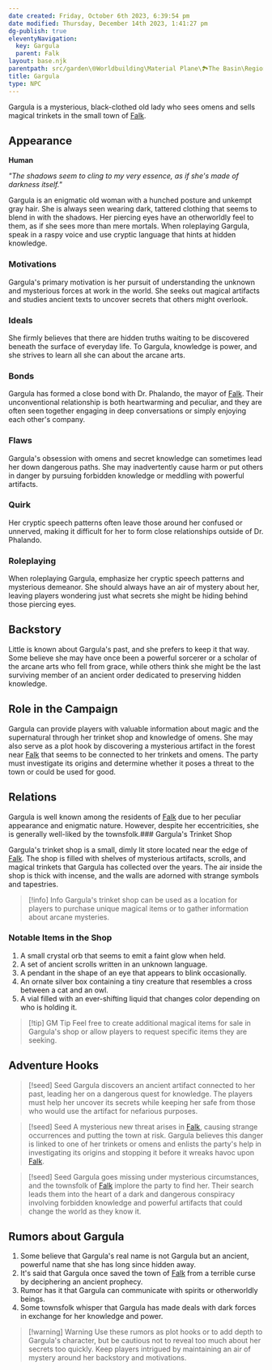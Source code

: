 ```yaml
---
date created: Friday, October 6th 2023, 6:39:54 pm
date modified: Thursday, December 14th 2023, 1:41:27 pm
dg-publish: true
eleventyNavigation:
  key: Gargula
  parent: Falk
layout: base.njk
parentpath: src/garden\🌐Worldbuilding\Material Plane\🏞️The Basin\Regions\Falk/Falk.md
title: Gargula
type: NPC
---
```


Gargula is a mysterious, black-clothed old lady who sees omens and sells magical trinkets in the small town of [Falk](/garden/%F0%9F%8C%90Worldbuilding%5CMaterial%20Plane%5C%F0%9F%8F%9E%EF%B8%8FThe%20Basin%5CRegions%5CFalk/Falk).

## Appearance

**Human**

_"The shadows seem to cling to my very essence, as if she's made of darkness itself."_

Gargula is an enigmatic old woman with a hunched posture and unkempt gray hair. She is always seen wearing dark, tattered clothing that seems to blend in with the shadows. Her piercing eyes have an otherworldly feel to them, as if she sees more than mere mortals. When roleplaying Gargula, speak in a raspy voice and use cryptic language that hints at hidden knowledge.

### Motivations

Gargula's primary motivation is her pursuit of understanding the unknown and mysterious forces at work in the world. She seeks out magical artifacts and studies ancient texts to uncover secrets that others might overlook.

### Ideals

She firmly believes that there are hidden truths waiting to be discovered beneath the surface of everyday life. To Gargula, knowledge is power, and she strives to learn all she can about the arcane arts.

### Bonds

Gargula has formed a close bond with Dr. Phalando, the mayor of [Falk](/garden/%F0%9F%8C%90Worldbuilding%5CMaterial%20Plane%5C%F0%9F%8F%9E%EF%B8%8FThe%20Basin%5CRegions%5CFalk/Falk). Their unconventional relationship is both heartwarming and peculiar, and they are often seen together engaging in deep conversations or simply enjoying each other's company.

### Flaws

Gargula's obsession with omens and secret knowledge can sometimes lead her down dangerous paths. She may inadvertently cause harm or put others in danger by pursuing forbidden knowledge or meddling with powerful artifacts.

### Quirk

Her cryptic speech patterns often leave those around her confused or unnerved, making it difficult for her to form close relationships outside of Dr. Phalando.

### Roleplaying

When roleplaying Gargula, emphasize her cryptic speech patterns and mysterious demeanor. She should always have an air of mystery about her, leaving players wondering just what secrets she might be hiding behind those piercing eyes.

## Backstory

Little is known about Gargula's past, and she prefers to keep it that way. Some believe she may have once been a powerful sorcerer or a scholar of the arcane arts who fell from grace, while others think she might be the last surviving member of an ancient order dedicated to preserving hidden knowledge.

## Role in the Campaign

Gargula can provide players with valuable information about magic and the supernatural through her trinket shop and knowledge of omens. She may also serve as a plot hook by discovering a mysterious artifact in the forest near [Falk](/garden/%F0%9F%8C%90Worldbuilding%5CMaterial%20Plane%5C%F0%9F%8F%9E%EF%B8%8FThe%20Basin%5CRegions%5CFalk/Falk) that seems to be connected to her trinkets and omens. The party must investigate its origins and determine whether it poses a threat to the town or could be used for good.

## Relations

Gargula is well known among the residents of [Falk](/garden/%F0%9F%8C%90Worldbuilding%5CMaterial%20Plane%5C%F0%9F%8F%9E%EF%B8%8FThe%20Basin%5CRegions%5CFalk/Falk) due to her peculiar appearance and enigmatic nature. However, despite her eccentricities, she is generally well-liked by the townsfolk.### Gargula's Trinket Shop

Gargula's trinket shop is a small, dimly lit store located near the edge of [Falk](/garden/%F0%9F%8C%90Worldbuilding%5CMaterial%20Plane%5C%F0%9F%8F%9E%EF%B8%8FThe%20Basin%5CRegions%5CFalk/Falk). The shop is filled with shelves of mysterious artifacts, scrolls, and magical trinkets that Gargula has collected over the years. The air inside the shop is thick with incense, and the walls are adorned with strange symbols and tapestries.

> [!info] Info
> Gargula's trinket shop can be used as a location for players to purchase unique magical items or to gather information about arcane mysteries.

### Notable Items in the Shop
1. A small crystal orb that seems to emit a faint glow when held.
2. A set of ancient scrolls written in an unknown language.
3. A pendant in the shape of an eye that appears to blink occasionally.
4. An ornate silver box containing a tiny creature that resembles a cross between a cat and an owl.
5. A vial filled with an ever-shifting liquid that changes color depending on who is holding it.

> [!tip] GM Tip
> Feel free to create additional magical items for sale in Gargula's shop or allow players to request specific items they are seeking.

## Adventure Hooks

>[!seed] Seed
>Gargula discovers an ancient artifact connected to her past, leading her on a dangerous quest for knowledge. The players must help her uncover its secrets while keeping her safe from those who would use the artifact for nefarious purposes.

>[!seed] Seed
>A mysterious new threat arises in [Falk](/garden/%F0%9F%8C%90Worldbuilding%5CMaterial%20Plane%5C%F0%9F%8F%9E%EF%B8%8FThe%20Basin%5CRegions%5CFalk/Falk), causing strange occurrences and putting the town at risk. Gargula believes this danger is linked to one of her trinkets or omens and enlists the party's help in investigating its origins and stopping it before it wreaks havoc upon [Falk](/garden/%F0%9F%8C%90Worldbuilding%5CMaterial%20Plane%5C%F0%9F%8F%9E%EF%B8%8FThe%20Basin%5CRegions%5CFalk/Falk).

>[!seed] Seed
>Gargula goes missing under mysterious circumstances, and the townsfolk of [Falk](/garden/%F0%9F%8C%90Worldbuilding%5CMaterial%20Plane%5C%F0%9F%8F%9E%EF%B8%8FThe%20Basin%5CRegions%5CFalk/Falk) implore the party to find her. Their search leads them into the heart of a dark and dangerous conspiracy involving forbidden knowledge and powerful artifacts that could change the world as they know it.

## Rumors about Gargula
1. Some believe that Gargula's real name is not Gargula but an ancient, powerful name that she has long since hidden away.
2. It's said that Gargula once saved the town of [Falk](/garden/%F0%9F%8C%90Worldbuilding%5CMaterial%20Plane%5C%F0%9F%8F%9E%EF%B8%8FThe%20Basin%5CRegions%5CFalk/Falk) from a terrible curse by deciphering an ancient prophecy.
3. Rumor has it that Gargula can communicate with spirits or otherworldly beings.
4. Some townsfolk whisper that Gargula has made deals with dark forces in exchange for her knowledge and power.

> [!warning] Warning
> Use these rumors as plot hooks or to add depth to Gargula's character, but be cautious not to reveal too much about her secrets too quickly. Keep players intrigued by maintaining an air of mystery around her backstory and motivations.